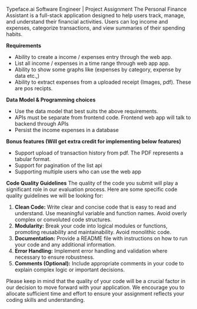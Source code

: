 Typeface.ai
Software Engineer | Project Assignment
The Personal Finance Assistant is a full-stack application designed to help users track, manage, and understand their financial activities. Users can log income and expenses, categorize transactions, and view summaries of their spending habits.

**Requirements**
*   Ability to create a income / expenses entry through the web app.
*   List all income / expenses in a time range through web app app.
*   Ability to show some graphs like (expenses by category, expense by data etc.,)
*   Ability to extract expenses from a uploaded receipt (Images, pdf). These are pos recipts.

**Data Model & Programming choices**
*   Use the data model that best suits the above requirements.
*   APIs must be separate from frontend code. Frontend web app will talk to backend through APIs
*   Persist the income expenses in a database

**Bonus features (Will get extra credit for implementing below features)**
*   Support upload of transaction history from pdf. The PDF represents a tabular format.
*   Support for pagination of the list api
*   Supporting multiple users who can use the web app

**Code Quality Guidelines**
The quality of the code you submit will play a significant role in our evaluation process. Here are some specific code quality guidelines we will be looking for:

1.  **Clean Code:** Write clear and concise code that is easy to read and understand. Use meaningful variable and function names. Avoid overly complex or convoluted code structures.
2.  **Modularity:** Break your code into logical modules or functions, promoting reusability and maintainability. Avoid monolithic code.
3.  **Documentation:** Provide a README file with instructions on how to run your code and any additional information.
4.  **Error Handling:** Implement error handling and validation where necessary to ensure robustness.
5.  **Comments (Optional):** Include appropriate comments in your code to explain complex logic or important decisions.

Please keep in mind that the quality of your code will be a crucial factor in our decision to move forward with your application. We encourage you to allocate sufficient time and effort to ensure your assignment reflects your coding skills and understanding.
